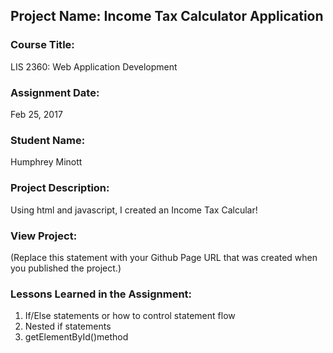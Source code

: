## Project Name:  Income Tax Calculator Application

### Course Title:
LIS 2360:  Web Application Development

### Assignment Date:  
Feb 25, 2017

### Student Name:  
Humphrey Minott

### Project Description:
Using html and javascript, I created an Income Tax Calcular!

### View Project:
(Replace this statement with your Github Page URL that was created when you 
 published the project.)

### Lessons Learned in the Assignment:
1. If/Else statements or how to control statement flow
2. Nested if statements
3. getElementById()method
